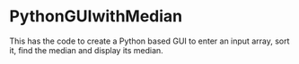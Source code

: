 # PythonGUIwithMedian
This has the code to create a Python based GUI to enter an input array, sort it, find the median and display its median.
